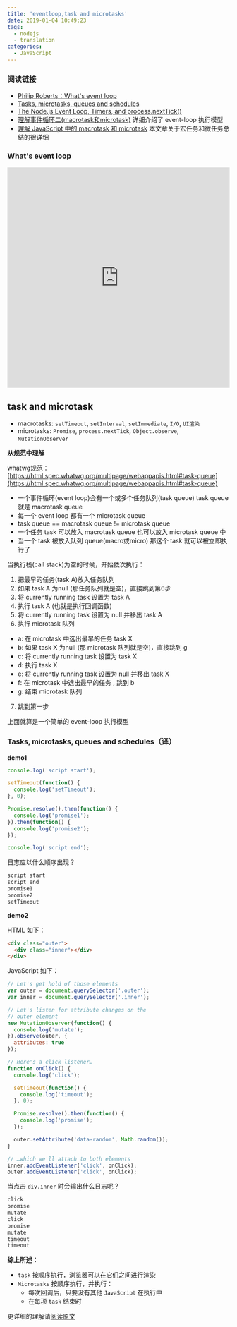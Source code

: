 ```yaml
---
title: 'eventloop,task and microtasks'
date: 2019-01-04 10:49:23
tags:
  - nodejs
  - translation
categories:
  - JavaScript
---
```


### 阅读链接

+ [Philip Roberts：What's event loop](https://www.youtube.com/watch?v=8aGhZQkoFbQ)
+ [Tasks, microtasks, queues and schedules](https://jakearchibald.com/2015/tasks-microtasks-queues-and-schedules/)
+ [The Node.js Event Loop, Timers, and process.nextTick()](https://nodejs.org/en/docs/guides/event-loop-timers-and-nexttick/)
+ [理解事件循环二(macrotask和microtask)](https://github.com/ccforward/cc/issues/48) 详细介绍了 event-loop 执行模型
+ [理解 JavaScript 中的 macrotask 和 microtask](https://juejin.im/entry/58d4df3b5c497d0057eb99ff) 本文章关于宏任务和微任务总结的很详细


### What's event loop

<iframe src="https://player.bilibili.com/player.html?aid=37759434&cid=66380541&page=1" scrolling="no" border="0" frameborder="no" framespacing="0" allowfullscreen="true" style="width: 100%; min-height: 500px;"></iframe>

## task and microtask

+ macrotasks: `setTimeout`, `setInterval`, `setImmediate`, `I/O`, `UI渲染`
+ microtasks: `Promise`, `process.nextTick`, `Object.observe`, `MutationObserver`

**从规范中理解**

whatwg规范：[https://html.spec.whatwg.org/multipage/webappapis.html#task-queue](https://html.spec.whatwg.org/multipage/webappapis.html#task-queue)

+ 一个事件循环(event loop)会有一个或多个任务队列(task queue) task queue 就是 macrotask queue
+ 每一个 event loop 都有一个 microtask queue
+ task queue == macrotask queue != microtask queue
+ 一个任务 task 可以放入 macrotask queue 也可以放入 microtask queue 中
+ 当一个 task 被放入队列 queue(macro或micro) 那这个 task 就可以被立即执行了

当执行栈(call stack)为空的时候，开始依次执行：

1. 把最早的任务(task A)放入任务队列
2. 如果 task A 为null (那任务队列就是空)，直接跳到第6步
3. 将 currently running task 设置为 task A
4. 执行 task A (也就是执行回调函数)
5. 将 currently running task 设置为 null 并移出 task A
6. 执行 microtask 队列
  - a: 在 microtask 中选出最早的任务 task X
  - b: 如果 task X 为null (那 microtask 队列就是空)，直接跳到 g
  - c: 将 currently running task 设置为 task X
  - d: 执行 task X
  - e: 将 currently running task 设置为 null 并移出 task X
  - f: 在 microtask 中选出最早的任务 , 跳到 b
  - g: 结束 microtask 队列
7. 跳到第一步

上面就算是一个简单的 event-loop 执行模型

### Tasks, microtasks, queues and schedules（译）

**demo1**

```js
console.log('script start');

setTimeout(function() {
  console.log('setTimeout');
}, 0);

Promise.resolve().then(function() {
  console.log('promise1');
}).then(function() {
  console.log('promise2');
});

console.log('script end');
```

日志应以什么顺序出现？

```js
script start
script end
promise1
promise2
setTimeout
```

**demo2**

HTML 如下：

```html
<div class="outer">
  <div class="inner"></div>
</div>
```

JavaScript 如下：

```js
// Let's get hold of those elements
var outer = document.querySelector('.outer');
var inner = document.querySelector('.inner');

// Let's listen for attribute changes on the
// outer element
new MutationObserver(function() {
  console.log('mutate');
}).observe(outer, {
  attributes: true
});

// Here's a click listener…
function onClick() {
  console.log('click');

  setTimeout(function() {
    console.log('timeout');
  }, 0);

  Promise.resolve().then(function() {
    console.log('promise');
  });

  outer.setAttribute('data-random', Math.random());
}

// …which we'll attach to both elements
inner.addEventListener('click', onClick);
outer.addEventListener('click', onClick);
```

当点击 `div.inner` 时会输出什么日志呢？

```js
click
promise
mutate
click
promise
mutate
timeout
timeout
```

**综上所述：**

+ `task` 按顺序执行，浏览器可以在它们之间进行渲染
+ `Microtasks` 按顺序执行，并执行：
  - 每次回调后，只要没有其他 `JavaScript` 在执行中
  - 在每项 `task` 结束时

更详细的理解请[阅读原文](https://jakearchibald.com/2015/tasks-microtasks-queues-and-schedules/)
